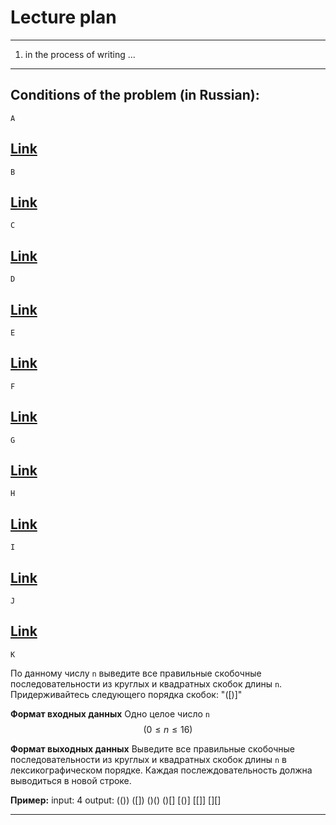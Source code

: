 # Lecture plan

---
   1. in the process of writing ...

---

Conditions of the problem (in Russian):
---
`A`

[Link](https://informatics.msk.ru/mod/statements/view.php?id=211#1)
---
`B`

[Link](https://informatics.msk.ru/mod/statements/view.php?id=211&chapterid=82#1)
---
`C`

[Link](https://informatics.msk.ru/mod/statements/view.php?id=211&chapterid=84#1)
---
`D`

[Link](https://informatics.msk.ru/mod/statements/view.php?id=211&chapterid=85#1)
---
`E`

[Link](https://informatics.msk.ru/mod/statements/view.php?id=211&chapterid=88#1)
---
`F`

[Link](https://informatics.msk.ru/mod/statements/view.php?id=211&chapterid=89#1)
---
`G`

[Link](https://informatics.msk.ru/mod/statements/view.php?id=211&chapterid=90#1)
---
`H`

[Link](https://informatics.msk.ru/mod/statements/view.php?id=211&chapterid=1424#1)
---
`I`

[Link](https://informatics.msk.ru/mod/statements/view.php?id=211&chapterid=93#1)
---
`J`

[Link](https://informatics.msk.ru/mod/statements/view.php?chapterid=3487#1)
---
`K`

По данному числу `n` выведите все правильные скобочные последовательности из круглых и квадратных скобок длины `n`. Придерживайтесь следующего порядка скобок: "([)]"


**Формат входных данных**
Одно целое число `n` $$(0 ≤ n≤ 16)$$


**Формат выходных данных**
Выведите все правильные скобочные последовательности из круглых и квадратных скобок длины `n` в лексикографическом порядке. Каждая послеждовательность должна выводиться в новой строке.


**Пример:**
input: 4
output:
(())
([])
()()
()[]
[()]
[[]]
[]()
[][]

---
